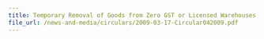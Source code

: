 ```yaml
---
title: Temporary Removal of Goods from Zero GST or Licensed Warehouses for Auctions and Exhibitions
file_url: /news-and-media/circulars/2009-03-17-Circular042009.pdf
---
```

